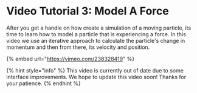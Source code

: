 # Video Tutorial 3: Model A Force

After you get a handle on how create a simulation of a moving particle, its time to learn how to model a particle that is experiencing a force. In this video we use an iterative approach to calculate the particle's change in momentum and then from there, its velocity and position.

{% embed url="https://vimeo.com/238328419" %}

{% hint style="info" %}
This video is currently out of date due to some interface improvements. We hope to update this video soon! Thanks for your patience.
{% endhint %}

